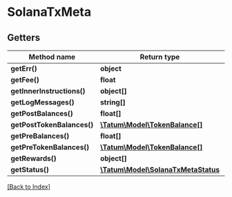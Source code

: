 # SolanaTxMeta

## Getters

Method name | Return type | Description | Notes
------------ | ------------- | ------------- | -------------
**getErr()** | **object** |  | [optional]
**getFee()** | **float** |  | [optional]
**getInnerInstructions()** | **object[]** |  | [optional]
**getLogMessages()** | **string[]** |  | [optional]
**getPostBalances()** | **float[]** |  | [optional]
**getPostTokenBalances()** | [**\Tatum\Model\TokenBalance[]**](TokenBalance.md) |  | [optional]
**getPreBalances()** | **float[]** |  | [optional]
**getPreTokenBalances()** | [**\Tatum\Model\TokenBalance[]**](TokenBalance.md) |  | [optional]
**getRewards()** | **object[]** |  | [optional]
**getStatus()** | [**\Tatum\Model\SolanaTxMetaStatus**](SolanaTxMetaStatus.md) |  | [optional]

[[Back to Index]](../index.md)
